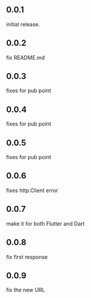 ## 0.0.1

initial release.

## 0.0.2

fix README.md

## 0.0.3

fixes for pub point

## 0.0.4

fixes for pub point

## 0.0.5

fixes for pub point

## 0.0.6

fixes http.Client error

## 0.0.7

make it for both Flutter and Dart

## 0.0.8

fix first response

## 0.0.9

fix the new URL